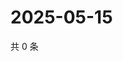 # 2025-05-15

共 0 条

<!-- BEGIN ZHIHUQUESTIONS -->
<!-- 最后更新时间 Thu May 15 2025 00:13:57 GMT+0800 (China Standard Time) -->

<!-- END ZHIHUQUESTIONS -->
